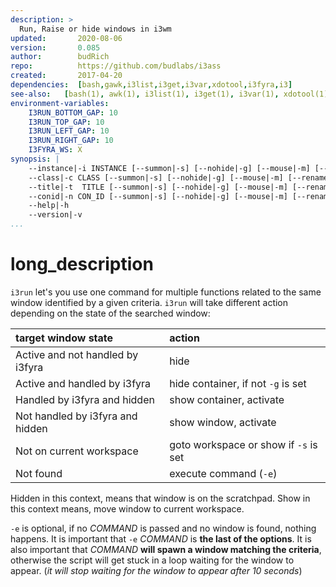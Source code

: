 ```yaml
---
description: >
  Run, Raise or hide windows in i3wm
updated:       2020-08-06
version:       0.085
author:        budRich
repo:          https://github.com/budlabs/i3ass
created:       2017-04-20
dependencies:  [bash,gawk,i3list,i3get,i3var,xdotool,i3fyra,i3]
see-also:   [bash(1), awk(1), i3list(1), i3get(1), i3var(1), xdotool(1), i3fyra(1)]
environment-variables:
    I3RUN_BOTTOM_GAP: 10
    I3RUN_TOP_GAP: 10
    I3RUN_LEFT_GAP: 10
    I3RUN_RIGHT_GAP: 10
    I3FYRA_WS: X
synopsis: |
    --instance|-i INSTANCE [--summon|-s] [--nohide|-g] [--mouse|-m] [--rename|-x OLD_NAME] [--force|-f] [--FORCE|-F] [--command|-e COMMAND]
    --class|-c CLASS [--summon|-s] [--nohide|-g] [--mouse|-m] [--rename|-x OLD_NAME] [--force|-f] [--FORCE|-F] [--command|-e COMMAND]
    --title|-t  TITLE [--summon|-s] [--nohide|-g] [--mouse|-m] [--rename|-x OLD_NAME] [--force|-f] [--FORCE|-F] [--command|-e COMMAND]
    --conid|-n CON_ID [--summon|-s] [--nohide|-g] [--mouse|-m] [--rename|-x OLD_NAME] [--force|-f] [--FORCE|-F] [--command|-e COMMAND]
    --help|-h
    --version|-v
...
```



# long_description

`i3run` let's you use one command for multiple functions related to the same window identified by a given criteria. 
`i3run` will take different action depending on the state of the searched window:  

| **target window state**          | **action**
|:---------------------------------|:------------
| Active and not handled by i3fyra | hide
| Active and handled by i3fyra     | hide container, if not `-g` is set
| Handled by i3fyra and hidden     | show container, activate
| Not handled by i3fyra and hidden | show window, activate
| Not on current workspace         | goto workspace or show if `-s` is set
| Not found                        | execute command (`-e`)


Hidden in this context, 
means that window is on the scratchpad.
Show in this context means, 
move window to current workspace.  


`-e` is optional, if no *COMMAND* is passed and no window is found, 
nothing happens. 
It is important that `-e` *COMMAND* is **the last of the options**. 
It is also important that *COMMAND* **will spawn a window matching the criteria**, 
otherwise the script will get stuck in a loop waiting for the window to appear.
(*it will stop waiting for the window to appear after 10 seconds*)
